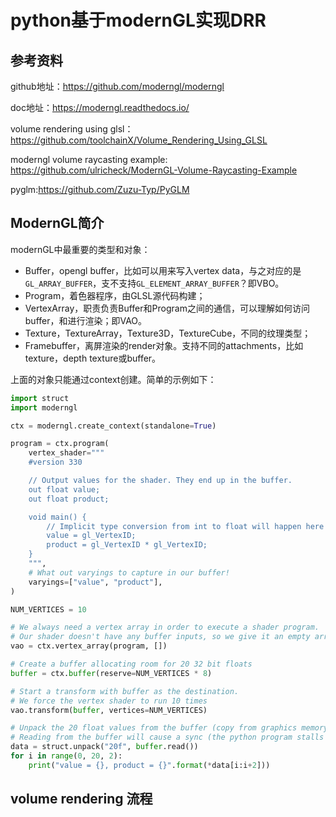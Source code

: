 # python基于modernGL实现DRR

## 参考资料

github地址：https://github.com/moderngl/moderngl

doc地址：https://moderngl.readthedocs.io/

volume rendering using glsl：https://github.com/toolchainX/Volume_Rendering_Using_GLSL

moderngl volume raycasting example: https://github.com/ulricheck/ModernGL-Volume-Raycasting-Example

pyglm:https://github.com/Zuzu-Typ/PyGLM

## ModernGL简介

modernGL中最重要的类型和对象：

- Buffer，opengl buffer，比如可以用来写入vertex data，与之对应的是`GL_ARRAY_BUFFER`，支不支持`GL_ELEMENT_ARRAY_BUFFER`？即VBO。
- Program，着色器程序，由GLSL源代码构建；
- VertexArray，职责负责Buffer和Program之间的通信，可以理解如何访问buffer，和进行渲染；即VAO。
- Texture，TextureArray，Texture3D，TextureCube，不同的纹理类型；
- Framebuffer，离屏渲染的render对象。支持不同的attachments，比如texture，depth texture或buffer。

上面的对象只能通过context创建。简单的示例如下：

```python
import struct
import moderngl

ctx = moderngl.create_context(standalone=True)

program = ctx.program(
    vertex_shader="""
    #version 330

    // Output values for the shader. They end up in the buffer.
    out float value;
    out float product;

    void main() {
        // Implicit type conversion from int to float will happen here
        value = gl_VertexID;
        product = gl_VertexID * gl_VertexID;
    }
    """,
    # What out varyings to capture in our buffer!
    varyings=["value", "product"],
)

NUM_VERTICES = 10

# We always need a vertex array in order to execute a shader program.
# Our shader doesn't have any buffer inputs, so we give it an empty array.
vao = ctx.vertex_array(program, [])

# Create a buffer allocating room for 20 32 bit floats
buffer = ctx.buffer(reserve=NUM_VERTICES * 8)

# Start a transform with buffer as the destination.
# We force the vertex shader to run 10 times
vao.transform(buffer, vertices=NUM_VERTICES)

# Unpack the 20 float values from the buffer (copy from graphics memory to system memory).
# Reading from the buffer will cause a sync (the python program stalls until the shader is done)
data = struct.unpack("20f", buffer.read())
for i in range(0, 20, 2):
    print("value = {}, product = {}".format(*data[i:i+2]))
```

## volume rendering 流程

